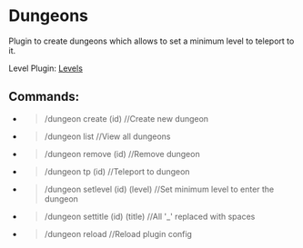 # Dungeons
Plugin to create dungeons which allows to set a minimum level to teleport to it.

Level Plugin: [Levels](https://www.spigotmc.org/resources/levels-mysql-support-nametagedit-support.45772/)

## Commands:
- > /dungeon create (id) //Create new dungeon
- > /dungeon list //View all dungeons
- > /dungeon remove (id) //Remove dungeon
- > /dungeon tp (id)  //Teleport to dungeon
- > /dungeon setlevel (id) (level) //Set minimum level to enter the dungeon
- > /dungeon settitle (id) (title) //All '_' replaced with spaces
- > /dungeon reload //Reload plugin config
